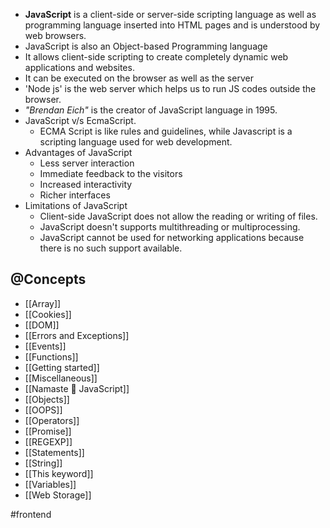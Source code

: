 - **JavaScript** is a client-side or server-side scripting language as well as programming language inserted into HTML pages and is understood by web browsers.
- JavaScript is also an Object-based Programming language
- It allows client-side scripting to create completely dynamic web applications and websites. 
- It can be executed on the browser as well as the server 
- 'Node js' is the web server which helps us to run JS codes outside the browser. 
- _"Brendan Eich"_ is the creator of JavaScript language in 1995. 
- JavaScript v/s EcmaScript.
    - ECMA Script is like rules and guidelines, while Javascript is a scripting language used for web development. 
- Advantages of JavaScript
    - Less server interaction
    - Immediate feedback to the visitors
    - Increased interactivity
    - Richer interfaces
- Limitations of JavaScript
	- Client-side JavaScript does not allow the reading or writing of files.
    - JavaScript doesn't supports multithreading or multiprocessing.
    - JavaScript cannot be used for networking applications because there is no such support available.

## @Concepts
- [[Array]]
- [[Cookies]]
- [[DOM]]
- [[Errors and Exceptions]]
- [[Events]]
- [[Functions]]
- [[Getting started]]
- [[Miscellaneous]]
- [[Namaste 🙏 JavaScript]]
- [[Objects]]
- [[OOPS]]
- [[Operators]]
- [[Promise]]
- [[REGEXP]]
- [[Statements]]
- [[String]]
- [[This keyword]]
- [[Variables]]
- [[Web Storage]]

#frontend 